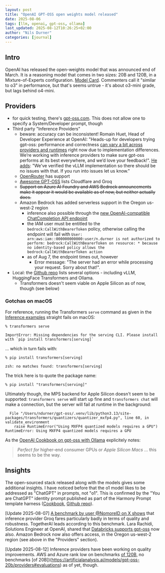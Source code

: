 ```yaml
---
layout: post
title: "OpenAI GPT-OSS open weights model released"
date: 2025-08-06
tags: [llm, openai, gpt-oss, ollama]
last_updated: 2025-08-12T10:26:25+02:00
author: "Nils Durner"
categories: [journal]
---
```


## Intro
OpenAI has released the open-weights model that was announced end of March. It is a reasoning model that comes in two sizes: 20B and 120B, in a Mixture-of-Experts configuration. [Model Card](https://openai.com/index/gpt-oss-model-card/). Commenters call it "similar to o3" in performance, but that's seems untrue - it's about o3-mini grade, but lags behind o4-mini.

## Providers
* for quick testing, there's [gpt-oss.com](http://gpt-oss.com). This does not allow one to specify a System/Developer prompt, though
* Third party "Inference Providers"
    * beware: accuracy can be inconsistent! Romain Huet, Head of Developer Experience 
at OpenAI: "Heads-up for developers trying gpt-oss: performance and correctness [can vary a bit across providers and runtimes](https://x.com/romainhuet/status/1952916530792153093) right now due to implementation differences. We’re working with inference providers to make sure gpt-oss performs at its best everywhere, and we’d love your feedback!". [He adds](https://x.com/DKundel/status/1952917845760950475): "We've verified the vLLM implementation so there should be no issues with that. If you run into issues let us know."
    * [OpenRouter](https://openrouter.ai) has support
    * [Awesome GPT-OSS](https://github.com/openai/gpt-oss/blob/main/awesome-gpt-oss.md) lists Cloudflare and Groq
    * ~~Support on Azure AI Foundry and AWS Bedrock announcements make it appear it would be available as of now, but neither actually does.~~ 
    * Amazon Bedrock has added serverless support in the Oregon us-west-2 region
        * inference also possible through the [new OpenAI-compatible ChatCompletion API endpoint](https://docs.aws.amazon.com/bedrock/latest/userguide/inference-chat-completions.html)
        * the IAM user must be entitled to the `bedrock:CallWithBearerToken` policy, otherwise calling the endpoint will fail with `User: arn:aws:iam::000000000000:user/n.durner is not authorized to perform: bedrock:CallWithBearerToken on resource: * because no identity-based policy allows the bedrock:CallWithBearerToken action`
        * as of Aug 7, the endpoint times out, however
            * Error message: "The server had an error while processing your request. Sorry about that!".
* Local: the [Github repo](https://github.com/openai/gpt-oss/) lists several options - including vLLM, HuggingFace Transformers and Ollama.
    * Transformers doesn't seem viable on Apple Silicon as of now, though (see below)

### Gotchas on macOS
For reference, running the Transformers `serve` command as given in the [Inference examples](https://github.com/openai/gpt-oss/tree/main?tab=readme-ov-file#inference-examples) straight fails on macOS:
```
% transformers serve

ImportError: Missing dependencies for the serving CLI. Please install with `pip install transformers[serving]`
```
... which in turn fails with:
```
% pip install transformers[serving]

zsh: no matches found: transformers[serving]
```
The trick here is to quote the package name:
```
% pip install "transformers[serving]"
```

Ultimately though, the MPS backend for Apple Silicon doesn't seem to be supported: `transformers serve` will start up fine and `transformers chat` will make a connection, but the server will fail at runtime in the background:
```
  File "/Users/ndurner/gpt-oss/.venv/lib/python3.13/site-packages/transformers/quantizers/quantizer_mxfp4.py", line 60, in validate_environment
    raise RuntimeError("Using MXFP4 quantized models requires a GPU")
RuntimeError: Using MXFP4 quantized models requires a GPU
```

As the [OpenAI Cookbook on gpt-oss with Ollama](https://cookbook.openai.com/articles/gpt-oss/run-locally-ollama) explicitely notes:
> *Perfect for* higher-end consumer GPUs or *Apple Silicon Macs*
... this seems to be the way.

## Insights
The open-sourced stack released along with the models gives some additional insights. I have noticed before that the o1 model likes to be addressed as "ChatGPT" in prompts, not "o1". This is confirmed by the "You are ChatGPT" identity prompt published as part of the Harmony Prompt template harness ([Cookbook](https://cookbook.openai.com/articles/openai-harmony), [Github repo](https://github.com/openai/harmony)).

[Update 2025-08-07]
[A benchmark by user @NomoreID on X shows](https://x.com/Hangsiin/status/1953103172173754632) that inference provider Groq fares particularly badly in terms of quality and robustness. TogetherAI leads according to this benchmark. Lara Rachidi, Solutions Engineer at OpenAI, shared that [Databricks supports gpt-oss](https://www.linkedin.com/posts/lara-rachidi_introducing-openais-new-open-models-on-databricks-activity-7359141197061230594-BC8B?utm_source=share&utm_medium=member_desktop&rcm=ACoAAAGX2jIBd6RDsNRYv13Bvu3x4nnCNu96SEw) now also. Amazon Bedrock now also offers access, in the Oregon us-west-2 region (see above in the "Providers" section).

[Update 2025-08-12]
Inference providers have been working on quality improvements. AWS and Azure rank low on benchmarks [of 120B](https://artificialanalysis.ai/models/gpt-oss-120b/providers#evaluations), no benchmarks [of 20B])(https://artificialanalysis.ai/models/gpt-oss-20b/providers#evaluations) as of yet, though.